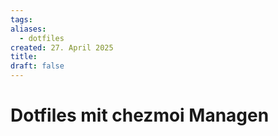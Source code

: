 ```yaml
---
tags: 
aliases:
  - dotfiles
created: 27. April 2025
title: 
draft: false
---
```


# Dotfiles mit chezmoi Managen